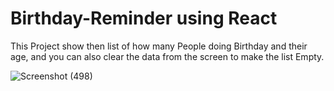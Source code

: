 # Birthday-Reminder using React

This Project show then list of how many People doing Birthday and their age, and you can also clear the data from the screen to make the list Empty.


![Screenshot (498)](https://user-images.githubusercontent.com/88320958/222701545-ddb1261d-c43b-49ab-a2be-ce837c398da0.png)
